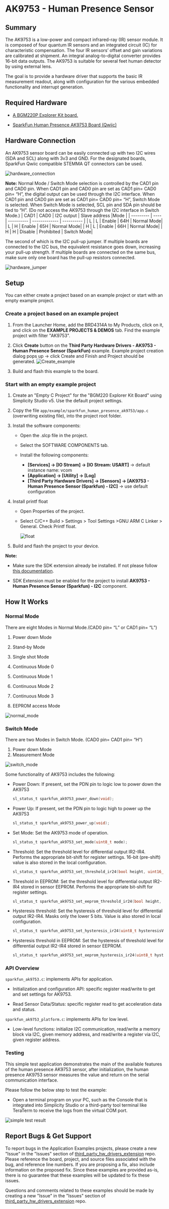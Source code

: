 # AK9753 - Human Presence Sensor #

## Summary ##

The AK9753 is a low-power and compact infrared-ray (IR) sensor module. It is composed of four
quantum IR sensors and an integrated circuit (IC) for characteristic compensation. The four IR sensors’
offset and gain variations are calibrated at shipment. An integral analog-to-digital converter provides
16-bit data outputs. The AK9753 is suitable for several feet human detector by using external lens.

The goal is to provide a hardware driver that supports the basic IR measurement readout, along with configuration for the various embedded functionality and interrupt generation.

## Required Hardware ##

- [A BGM220P Explorer Kit board.](https://www.silabs.com/development-tools/wireless/bluetooth/bgm220-explorer-kit)

- [SparkFun Human Presence AK9753 Board (Qwiic)](https://www.sparkfun.com/products/14349)

## Hardware Connection ##

An AK9753 sensor board can be easily connected up with two I2C wires (SDA and SCL) along with 3v3 and GND. For the designated boards, SparkFun Qwiic compatible STEMMA QT connectors can be used.

![hardware_connection](image/hardware_connection.png)

**Note:** Normal Mode / Switch Mode selection is controlled by the CAD1 pin and CAD0 pin.
When CAD1 pin and CAD0 pin are set as CAD1 pin= CAD0 pin= “H”, the digital output can be used
through the I2C interface. When CAD1 pin and CAD0 pin are set as CAD1 pin= CAD0 pin= “H”, Switch Mode is selected. When Switch Mode is selected, SCL pin and SDA pin should be tied to “H”. (Do not access the AK9753 through the I2C interface in Switch Mode.)
| CAD1      | CAD0 | I2C output | Slave address |Mode        |
| --------- | ---- | ---------- | ------------- | ---------- |
| L         | L    | Enable     | 64H           | Normal Mode|
| L         | H    | Enable     | 65H           | Normal Mode|
| H         | L    | Enable     | 66H           | Normal Mode|
| H         | H    | Disable    | Prohibited    | Switch Mode|

The second of which is the I2C pull-up jumper. If multiple boards are connected to the I2C bus, the equivalent resistance goes down, increasing your pull-up strength. If multiple boards are connected on the same bus, make sure only one board has the pull-up resistors connected.

![hardware_jumper](image/hardware_jumper.png)

## Setup ##

You can either create a project based on an example project or start with an empty example project.

### Create a project based on an example project ###

1. From the Launcher Home, add the BRD4314A to My Products, click on it, and click on the **EXAMPLE PROJECTS & DEMOS** tab. Find the example project with filter "AK9753".

2. Click **Create** button on the **Third Party Hardware Drivers - AK9753 - Human Presence Sensor (SparkFun)** example. Example project creation dialog pops up -> click Create and Finish and Project should be generated.
![Create_example](image/create_example.png)

3. Build and flash this example to the board.

### Start with an empty example project ###

1. Create an "Empty C Project" for the "BGM220 Explorer Kit Board" using Simplicity Studio v5. Use the default project settings.

2. Copy the file `app/example/sparkfun_human_presence_ak9753/app.c` (overwriting existing file), into the project root folder.

3. Install the software components:

   - Open the .slcp file in the project.

   - Select the SOFTWARE COMPONENTS tab.

   - Install the following components:

      - **[Services] → [IO Stream] → [IO Stream: USART]** → default instance name: vcom
      - **[Application] → [Utility] → [Log]**
      - **[Third Party Hardware Drivers] → [Sensors] → [AK9753 - Human Presence Sensor (Sparkfun) - I2C]** → use default configuration

4. Install printf float

    - Open Properties of the project.

    - Select C/C++ Build > Settings > Tool Settings >GNU ARM C Linker > General. Check Printf float.

        ![float](image/float.png)

5. Build and flash the project to your device.

**Note:**

- Make sure the SDK extension already be installed. If not please follow [this documentation](https://github.com/SiliconLabs/third_party_hw_drivers_extension/blob/master/README.md#how-to-add-to-simplicity-studio-ide).

- SDK Extension must be enabled for the project to install **AK9753 - Human Presence Sensor (Sparkfun) - I2C** component.

## How It Works ##

### Normal Mode ###

 There are eight Modes in Normal Mode.(CAD0 pin= “L” or CAD1 pin= “L”)

1. Power down Mode

2. Stand-by Mode

3. Single shot Mode

4. Continuous Mode 0

5. Continuous Mode 1

6. Continuous Mode 2

7. Continuous Mode 3

8. EEPROM access Mode

![normal_mode](image/normal_mode.png)

### Switch Mode ###

 There are two Modes in Switch Mode. (CAD0 pin= CAD1 pin= “H”)

1. Power down Mode
2. Measurement Mode

![switch_mode](image/switch_mode.png)

Some functionality of AK9753 includes the following:

- Power Down: If present, set the PDN pin to logic low to power down the AK9753

  ```c
  sl_status_t sparkfun_ak9753_power_down(void);
  ```

- Power Up: If present, set the PDN pin to logic high to power up the AK9753

  ```c
  sl_status_t sparkfun_ak9753_power_up(void);
  ```

- Set Mode: Set the AK9753 mode of operation.

  ```c
  sl_status_t sparkfun_ak9753_set_mode(uint8_t mode);
  ```

- Threshold: Set the threshold level for differential output IR2-IR4. Performs the appropriate bit-shift for register settings. 16-bit (pre-shift) value is also stored in the local configuration.

  ```c
  sl_status_t sparkfun_ak9753_set_threshold_ir24(bool height, uint16_t thresholdValue);
  ```

- Threshold in EEPROM:  Set the threshold level for differential output IR2-IR4 stored in sensor EEPROM. Performs the appropriate bit-shift for register settings.

  ```c
  sl_status_t sparkfun_ak9753_set_eeprom_threshold_ir24(bool height, uint16_t thresholdValue);
  ```

- Hysteresis threshold: Set the hysteresis of threshold level for differential output IR2-IR4.  Masks only the lower 5 bits. Value is also stored in local configuration.

  ```c
  sl_status_t sparkfun_ak9753_set_hysteresis_ir24(uint8_t hysteresisValue);
  ```

- Hysteresis threshold in EEPROM: Set the hysteresis of threshold level for differential output IR2-IR4 stored in sensor EEPROM.

  ```c
  sl_status_t sparkfun_ak9753_set_eeprom_hysteresis_ir24(uint8_t hysteresisValue);
  ```

### API Overview ###

`sparkfun_ak9753.c`: implements APIs for application.

- Initialization and configuration API: specific register read/write to get and set settings for AK9753.

- Read Sensor Data/Status: specific register read to get acceleration data and status.

`sparkfun_ak9753_platform.c`: implements APIs for low level.

- Low-level functions: initialize I2C communication, read/write a memory block via I2C, given memory address, and read/write a register via I2C, given register address.

### Testing ###

This simple test application demonstrates the main of the available features of the human presence AK9753 sensor, after initialization, the human presence AK9753 sensor measures the value and return on the serial communication interface.

Please follow the below step to test the example:

- Open a terminal program on your PC, such as the Console that is integrated into Simplicity Studio or a third-party tool terminal like TeraTerm to receive the logs from the virtual COM port.

![simple test result](image/simple_test_result.png "simple test result")

## Report Bugs & Get Support ##

To report bugs in the Application Examples projects, please create a new "Issue" in the "Issues" section of [third_party_hw_drivers_extension](https://github.com/SiliconLabs/third_party_hw_drivers_extension) repo. Please reference the board, project, and source files associated with the bug, and reference line numbers. If you are proposing a fix, also include information on the proposed fix. Since these examples are provided as-is, there is no guarantee that these examples will be updated to fix these issues.

Questions and comments related to these examples should be made by creating a new "Issue" in the "Issues" section of [third_party_hw_drivers_extension](https://github.com/SiliconLabs/third_party_hw_drivers_extension) repo.
